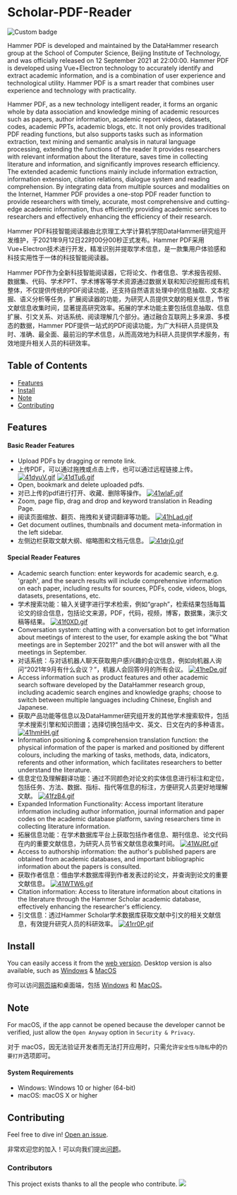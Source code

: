 # Scholar-PDF-Reader
![Custom badge](https://img.shields.io/endpoint?style=flat-square)


Hammer PDF is developed and maintained by the DataHammer research group at the School of Computer Science, Beijing Institute of Technology, and was officially released on 12 September 2021 at 22:00:00. Hammer PDF is developed using Vue+Electron technology to accurately identify and extract academic information, and is a combination of user experience and technological utility. Hammer PDF is a smart reader that combines user experience and technology with practicality.
 
Hammer PDF, as a new technology intelligent reader, it forms an organic whole by data association and knowledge mining of academic resources such as papers, author information, academic report videos, datasets, codes, academic PPTs, academic blogs, etc. It not only provides traditional PDF reading functions, but also supports tasks such as information extraction, text mining and semantic analysis in natural language processing, extending the functions of the reader It provides researchers with relevant information about the literature, saves time in collecting literature and information, and significantly improves research efficiency. The extended academic functions mainly include information extraction, information extension, citation relations, dialogue system and reading comprehension. By integrating data from multiple sources and modalities on the Internet, Hammer PDF provides a one-stop PDF reader function to provide researchers with timely, accurate, most comprehensive and cutting-edge academic information, thus efficiently providing academic services to researchers and effectively enhancing the efficiency of their research.

Hammer PDF科技智能阅读器由北京理工大学计算机学院DataHammer研究组开发维护，于2021年9月12日22时00分00秒正式发布。Hammer PDF采用Vue+Electron技术进行开发，精准识别并提取学术信息，是一款集用户体验感和科技实用性于一体的科技智能阅读器。
 
Hammer PDF作为全新科技智能阅读器，它将论文、作者信息、学术报告视频、数据集、代码、学术PPT、学术博客等学术资源通过数据关联和知识挖掘形成有机整体，不仅提供传统的PDF阅读功能，还支持自然语言处理中的信息抽取、文本挖掘、语义分析等任务，扩展阅读器的功能，为研究人员提供文献的相关信息，节省文献信息收集时间，显著提高研究效率。拓展的学术功能主要包括信息抽取、信息扩展、引文关系、对话系统、阅读理解几个部分。通过融合互联网上多来源、多模态的数据，Hammer PDF提供一站式的PDF阅读功能，为广大科研人员提供及时、准确、最全面、最前沿的学术信息，从而高效地为科研人员提供学术服务，有效地提升相关人员的科研效率。

## Table of Contents

- [Features](#features)
- [Install](#install)
- [Note](#note)
- [Contributing](#contributing)

## Features

#### Basic Reader Features

- Upload PDFs by dragging or remote link.
- 上传PDF，可以通过拖拽或点击上传，也可以通过远程链接上传。
[![41dyuV.gif](https://z3.ax1x.com/2021/09/18/41dyuV.gif)](https://imgtu.com/i/41dyuV)
[![41dTu6.gif](https://z3.ax1x.com/2021/09/18/41dTu6.gif)](https://imgtu.com/i/41dTu6)
- Open, bookmark and delete uploaded pdfs.
- 对已上传的pdf进行打开、收藏、删除等操作。
[![41wlaF.gif](https://z3.ax1x.com/2021/09/18/41wlaF.gif)](https://imgtu.com/i/41wlaF)
- Zoom, page flip, drag and drop and keyword translation in Reading Page.
- 阅读页面缩放、翻页、拖拽和关键词翻译等功能。
[![41hLad.gif](https://z3.ax1x.com/2021/09/19/41hLad.gif)](https://imgtu.com/i/41hLad)
- Get document outlines, thumbnails and document meta-information in the left sidebar.
- 左侧边栏获取文献大纲、缩略图和文档元信息。
[![41drj0.gif](https://z3.ax1x.com/2021/09/18/41drj0.gif)](https://imgtu.com/i/41drj0)


#### Special Reader Features

- Academic search function: enter keywords for academic search, e.g. 'graph', and the search results will include comprehensive information on each paper, including results for sources, PDFs, code, videos, blogs, datasets, presentations, etc.
- 学术搜索功能：输入关键字进行学术检索，例如“graph”，检索结果包括每篇论文的综合信息，包括论文来源，PDF，代码，视频，博客，数据集，演示文稿等结果。
[![41f0XD.gif](https://z3.ax1x.com/2021/09/19/41f0XD.gif)](https://imgtu.com/i/41f0XD)
- Conversation system: chatting with a conversation bot to get information about meetings of interest to the user, for example asking the bot "What meetings are in September 2021?" and the bot will answer with all the meetings in September.
- 对话系统：与对话机器人聊天获取用户感兴趣的会议信息，例如向机器人询问“2021年9月有什么会议？”，机器人会回答9月的所有会议。
[![41heDe.gif](https://z3.ax1x.com/2021/09/19/41heDe.gif)](https://imgtu.com/i/41heDe)
- Access information such as product features and other academic search software developed by the DataHammer research group, including academic search engines and knowledge graphs; choose to switch between multiple languages including Chinese, English and Japanese.
- 获取产品功能等信息以及DataHammer研究组开发的其他学术搜索软件，包括学术搜索引擎和知识图谱；选择切换包括中文、英文、日文在内的多种语言。
[![41hmHH.gif](https://z3.ax1x.com/2021/09/19/41hmHH.gif)](https://imgtu.com/i/41hmHH)
- Information positioning & comprehension translation function: the physical information of the paper is marked and positioned by different colours, including the marking of tasks, methods, data, indicators, referents and other information, which facilitates researchers to better understand the literature.
- 信息定位及理解翻译功能：通过不同颜色对论文的实体信息进行标注和定位，包括任务、方法、数据、指标、指代等信息的标注，方便研究人员更好地理解文献。
[![41fzB4.gif](https://z3.ax1x.com/2021/09/19/41fzB4.gif)](https://imgtu.com/i/41fzB4)
- Expanded Information Functionality: Access important literature information including author information, journal information and paper codes on the academic database platform, saving researchers time in collecting literature information.
- 拓展信息功能：在学术数据库平台上获取包括作者信息、期刊信息、论文代码在内的重要文献信息，为研究人员节省文献信息收集时间。
[![41WJRf.gif](https://z3.ax1x.com/2021/09/19/41WJRf.gif)](https://imgtu.com/i/41WJRf)
- Access to authorship information: the author's published papers are obtained from academic databases, and important bibliographic information about the papers is consulted.
- 获取作者信息：借由学术数据库得到作者发表过的论文，并查询到论文的重要文献信息。
[![41WTW6.gif](https://z3.ax1x.com/2021/09/19/41WTW6.gif)](https://imgtu.com/i/41WTW6)
- Citation information: Access to literature information about citations in the literature through the Hammer Scholar academic database, effectively enhancing the researcher's efficiency.
- 引文信息：透过Hammer Scholar学术数据库获取文献中引文的相关文献信息，有效提升研究人员的科研效率。
[![41rr0P.gif](https://z3.ax1x.com/2021/09/18/41rr0P.gif)](https://imgtu.com/i/41rr0P)


## Install

You can easily access it from the [web version](http://pdf.hammerscholar.net/).
Desktop version is also available, such as [Windows](https://github.com/HammerPDF/Scholar-PDF-Reader/releases/download/v1.0.0/Hammer.PDF-win-1.0.0-Portable.zip) & [MacOS](https://github.com/HammerPDF/Scholar-PDF-Reader/releases/download/v1.0.0/Hammer.PDF-mac-1.0.0.dmg)

你可以访问[网页端](http://pdf.hammerscholar.net/)和桌面端，包括 [Windows](https://github.com/HammerPDF/Scholar-PDF-Reader/releases/download/v1.0.0/Hammer.PDF-win-1.0.0-Portable.zip) 和 [MacOS](https://github.com/HammerPDF/Scholar-PDF-Reader/releases/download/v1.0.0/Hammer.PDF-mac-1.0.0.dmg)。

## Note
For macOS, if the app cannot be opened because the developer cannot be verified, just allow the `Open Anyway` option in `Security & Privacy`.

对于 macOS，因无法验证开发者而无法打开应用时，只需允许`安全性与隐私`中的`仍要打开`选项即可。

#### System Requirements

- Windows: Windows 10 or higher (64-bit)
- macOS: macOS X or higher

## Contributing

Feel free to dive in! [Open an issue](https://github.com/HammerPDF/Scholar-PDF-Reader/issues/new).

非常欢迎您的加入！可以向我们提出[问题](https://github.com/HammerPDF/Scholar-PDF-Reader/issues/new)。


### Contributors

This project exists thanks to all the people who contribute. 
<a href="https://github.com/HammerPDF/Scholar-PDF-Reader/graphs/contributors"><img src="https://z3.ax1x.com/2021/09/19/414pM8.md.png" /></a>
